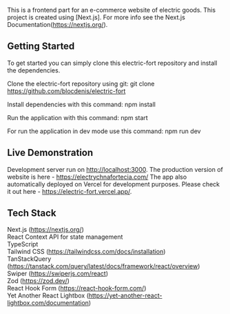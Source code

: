This is a frontend part for an e-commerce website of electric goods.
This project is created using [Next.js]. For more info see the Next.js Documentation(https://nextjs.org/). 

## Getting Started

To get started you can simply clone this electric-fort repository and install the dependencies.

Clone the electric-fort repository using git:
git clone https://github.com/blocdenis/electric-fort

Install dependencies with this command:
npm install

Run the application with this command:
npm start

For run the application in dev mode use this command:
npm run dev


## Live Demonstration

Development server run on [http://localhost:3000](http://localhost:3000).
The production version of website is here - https://electrychnafortecia.com/ 
The app also automatically deployed on Vercel for development purposes. Please check it out here - https://electric-fort.vercel.app/.

## Tech Stack

Next.js (https://nextjs.org/)  
React Context API for state management  
TypeScript   
Tailwind CSS (https://tailwindcss.com/docs/installation)  
TanStackQuery (https://tanstack.com/query/latest/docs/framework/react/overview)  
Swiper (https://swiperjs.com/react)  
Zod (https://zod.dev/)  
React Hook Form (https://react-hook-form.com/)  
Yet Another React Lightbox (https://yet-another-react-lightbox.com/documentation)


